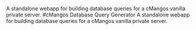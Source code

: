 A standalone webapp for building database queries for a cMangos vanilla private server.
#cMangos Database Query Generator
A standalone webapp for building database queries for a cMangos vanilla private server.
